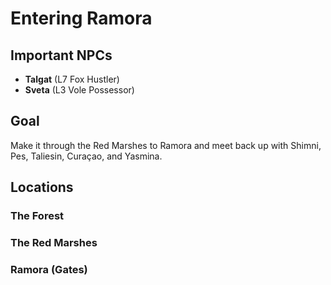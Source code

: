 # Entering Ramora


## Important NPCs

- **Talgat** (L7 Fox Hustler)
- **Sveta** (L3 Vole Possessor)

## Goal
Make it through the Red Marshes to Ramora and meet back up with Shimni, Pes, Taliesin, Curaçao, and Yasmina.

## Locations

### The Forest


### The Red Marshes


### Ramora (Gates)
